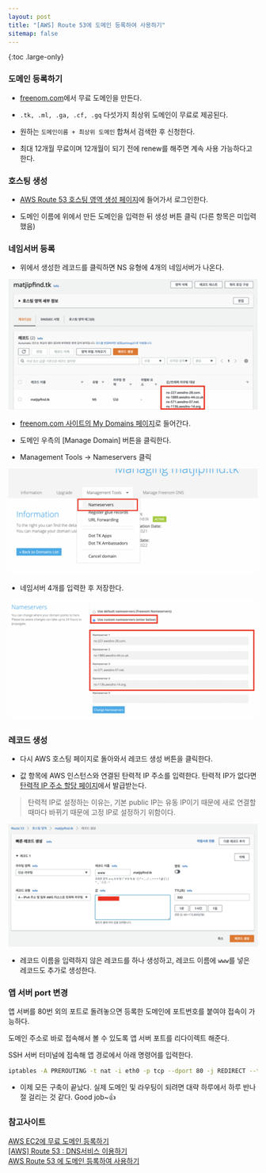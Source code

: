 ```yaml
---
layout: post
title: "[AWS] Route 53에 도메인 등록하여 사용하기"
sitemap: false
---
```


{:toc .large-only}

### 도메인 등록하기

- [freenom.com](https://www.freenom.com/en/index.html)에서 무료 도메인을 만든다.

- `.tk, .ml, .ga, .cf, .gq` 다섯가지 최상위 도메인이 무료로 제공된다.

- 원하는 `도메인이름 + 최상위 도메인` 합쳐서 검색한 후 신청한다.

- 최대 12개월 무료이며 12개월이 되기 전에 renew를 해주면 계속 사용 가능하다고 한다.

### 호스팅 생성

- [AWS Route 53 호스팅 영역 생성 페이지](https://console.aws.amazon.com/route53/v2/hostedzones#CreateHostedZone)에 들어가서 로그인한다.

- 도메인 이름에 위에서 만든 도메인을 입력한 뒤 생성 버튼 클릭 (다른 항목은 미입력했음)

### 네임서버 등록

- 위에서 생성한 레코드를 클릭하면 NS 유형에 4개의 네임서버가 나온다.

<img src="/assets/img/blog/2021-08-19-AWS-Route53-domain_01.png">

- [freenom.com 사이트의 My Domains 페이지](https://my.freenom.com/clientarea.php?action=domains)로 들어간다.

- 도메인 우측의 [Manage Domain] 버튼을 클릭한다.

- Management Tools -> Nameservers 클릭

<img src="/assets/img/blog/2021-08-19-AWS-Route53-domain_02.png">

- 네임서버 4개를 입력한 후 저장한다.

<img src="/assets/img/blog/2021-08-19-AWS-Route53-domain_03.png">

### 레코드 생성

- 다시 AWS 호스팅 페이지로 돌아와서 레코드 생성 버튼을 클릭한다.

- 값 항목에 AWS 인스턴스와 연결된 탄력적 IP 주소를 입력한다. 탄력적 IP가 없다면 [탄력적 IP 주소 할당 페이지](https://us-east-2.console.aws.amazon.com/ec2/v2/home?region=us-east-2#AllocateAddress:)에서 발급받는다.

> 탄력적 IP로 설정하는 이유는, 기본 public IP는 유동 IP이기 때문에 새로 연결할 때마다 바뀌기 때문에 고정 IP로 설정하기 위함이다.

<img src="/assets/img/blog/2021-08-19-AWS-Route53-domain_04.png">

- 레코드 이름을 입력하지 않은 레코드를 하나 생성하고, 레코드 이름에 `www`를 넣은 레코드도 추가로 생성한다.

### 앱 서버 port 변경

앱 서버를 80번 외의 포트로 돌려놓으면 등록한 도메인에 포트번호를 붙여야 접속이 가능하다.

도메인 주소로 바로 접속해서 볼 수 있도록 앱 서버 포트를 리다이렉트 해준다.

SSH 서버 터미널에 접속해 앱 경로에서 아래 명령어를 입력한다.

```bash
iptables -A PREROUTING -t nat -i eth0 -p tcp --dport 80 -j REDIRECT --to-port <앱 포트>
```

- 이제 모든 구축이 끝났다. 실제 도메인 및 라우팅이 되려면 대략 하루에서 하루 반나절 걸리는 것 같다. Good job~👍

### 참고사이트

[AWS EC2에 무료 도메인 등록하기](https://dawitblog.tistory.com/92)<br/>
[[AWS] Route 53 : DNS서비스 이용하기](https://happiestmemories.tistory.com/47)<br/>
[AWS Route 53 에 도메인 등록하여 사용하기](https://medium.com/@labcloud/aws-route-53-%EC%97%90-%EB%8F%84%EB%A9%94%EC%9D%B8-%EB%93%B1%EB%A1%9D%ED%95%98%EC%97%AC-%EC%82%AC%EC%9A%A9%ED%95%98%EA%B8%B0-e2d9da2e864d)
